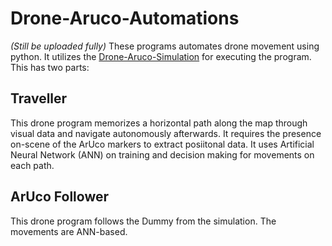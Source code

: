 # Drone-Aruco-Automations
*(Still be uploaded fully)*
These programs automates drone movement using python. It utilizes the [Drone-Aruco-Simulation](https://github.com/mangabaycjake/Drone-Aruco-Simulation) for executing the program. This has two parts:

## Traveller
This drone program memorizes a horizontal path along the map through visual data and navigate autonomously afterwards. 
It requires the presence on-scene of the ArUco markers to extract posiitonal data. 
It uses Artificial Neural Network (ANN) on training and decision making for movements on each path.  

## ArUco Follower
This drone program follows the Dummy from the simulation. The movements are ANN-based.
